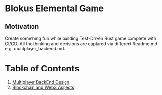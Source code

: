 # Blokus Elemental Game

## Motivation

Create something fun while building Test-Driven Rust game complete with CI/CD. 
All the thinking and decisions are captured via different Readme.md e.g. multiplayer_backend.md.

# Table of Contents
1. [Multiplayer BackEnd Design](docs/1_multiplayer/1_1_multiplayer_overview.md)
7. [Blockchain and Web3 Aspects](docs/7_web3/7_web3)
